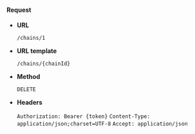 #### Request

* **URL**

  `/chains/1`

* **URL template**

  `/chains/{chainId}`

* **Method**

  `DELETE`

* **Headers**

  `Authorization: Bearer {token}`
  `Content-Type: application/json;charset=UTF-8`
  `Accept: application/json`
